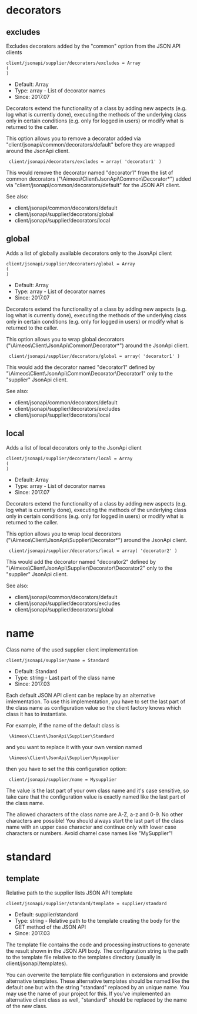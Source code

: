 
# decorators
## excludes

Excludes decorators added by the "common" option from the JSON API clients

```
client/jsonapi/supplier/decorators/excludes = Array
(
)
```

* Default: Array
* Type: array - List of decorator names
* Since: 2017.07

Decorators extend the functionality of a class by adding new aspects
(e.g. log what is currently done), executing the methods of the underlying
class only in certain conditions (e.g. only for logged in users) or
modify what is returned to the caller.

This option allows you to remove a decorator added via
"client/jsonapi/common/decorators/default" before they are wrapped
around the JsonApi client.

```
 client/jsonapi/decorators/excludes = array( 'decorator1' )
```

This would remove the decorator named "decorator1" from the list of
common decorators ("\Aimeos\Client\JsonApi\Common\Decorator\*") added via
"client/jsonapi/common/decorators/default" for the JSON API client.

See also:

* client/jsonapi/common/decorators/default
* client/jsonapi/supplier/decorators/global
* client/jsonapi/supplier/decorators/local

## global

Adds a list of globally available decorators only to the JsonApi client

```
client/jsonapi/supplier/decorators/global = Array
(
)
```

* Default: Array
* Type: array - List of decorator names
* Since: 2017.07

Decorators extend the functionality of a class by adding new aspects
(e.g. log what is currently done), executing the methods of the underlying
class only in certain conditions (e.g. only for logged in users) or
modify what is returned to the caller.

This option allows you to wrap global decorators
("\Aimeos\Client\JsonApi\Common\Decorator\*") around the JsonApi
client.

```
 client/jsonapi/supplier/decorators/global = array( 'decorator1' )
```

This would add the decorator named "decorator1" defined by
"\Aimeos\Client\JsonApi\Common\Decorator\Decorator1" only to the
"supplier" JsonApi client.

See also:

* client/jsonapi/common/decorators/default
* client/jsonapi/supplier/decorators/excludes
* client/jsonapi/supplier/decorators/local

## local

Adds a list of local decorators only to the JsonApi client

```
client/jsonapi/supplier/decorators/local = Array
(
)
```

* Default: Array
* Type: array - List of decorator names
* Since: 2017.07

Decorators extend the functionality of a class by adding new aspects
(e.g. log what is currently done), executing the methods of the underlying
class only in certain conditions (e.g. only for logged in users) or
modify what is returned to the caller.

This option allows you to wrap local decorators
("\Aimeos\Client\JsonApi\Supplier\Decorator\*") around the JsonApi
client.

```
 client/jsonapi/supplier/decorators/local = array( 'decorator2' )
```

This would add the decorator named "decorator2" defined by
"\Aimeos\Client\JsonApi\Supplier\Decorator\Decorator2" only to the
"supplier" JsonApi client.

See also:

* client/jsonapi/common/decorators/default
* client/jsonapi/supplier/decorators/excludes
* client/jsonapi/supplier/decorators/global

# name

Class name of the used supplier client implementation

```
client/jsonapi/supplier/name = Standard
```

* Default: Standard
* Type: string - Last part of the class name
* Since: 2017.03

Each default JSON API client can be replace by an alternative imlementation.
To use this implementation, you have to set the last part of the class
name as configuration value so the client factory knows which class it
has to instantiate.

For example, if the name of the default class is

```
 \Aimeos\Client\JsonApi\Supplier\Standard
```

and you want to replace it with your own version named

```
 \Aimeos\Client\JsonApi\Supplier\Mysupplier
```

then you have to set the this configuration option:

```
 client/jsonapi/supplier/name = Mysupplier
```

The value is the last part of your own class name and it's case sensitive,
so take care that the configuration value is exactly named like the last
part of the class name.

The allowed characters of the class name are A-Z, a-z and 0-9. No other
characters are possible! You should always start the last part of the class
name with an upper case character and continue only with lower case characters
or numbers. Avoid chamel case names like "MySupplier"!


# standard
## template

Relative path to the supplier lists JSON API template

```
client/jsonapi/supplier/standard/template = supplier/standard
```

* Default: supplier/standard
* Type: string - Relative path to the template creating the body for the GET method of the JSON API
* Since: 2017.03

The template file contains the code and processing instructions
to generate the result shown in the JSON API body. The
configuration string is the path to the template file relative
to the templates directory (usually in client/jsonapi/templates).

You can overwrite the template file configuration in extensions and
provide alternative templates. These alternative templates should be
named like the default one but with the string "standard" replaced by
an unique name. You may use the name of your project for this. If
you've implemented an alternative client class as well, "standard"
should be replaced by the name of the new class.
